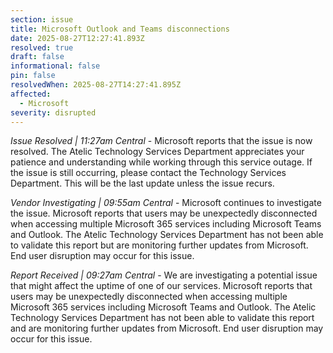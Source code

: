 ```yaml
---
section: issue
title: Microsoft Outlook and Teams disconnections
date: 2025-08-27T12:27:41.893Z
resolved: true
draft: false
informational: false
pin: false
resolvedWhen: 2025-08-27T14:27:41.895Z
affected:
  - Microsoft
severity: disrupted
---
```

*Issue Resolved | 11:27am Central* - Microsoft reports that the issue is now resolved. The Atelic Technology Services Department appreciates your patience and understanding while working through this service outage. If the issue is still occurring, please contact the Technology Services Department. This will be the last update unless the issue recurs.

*Vendor Investigating | 09:55am Central* - Microsoft continues to investigate the issue. Microsoft reports that users may be unexpectedly disconnected when accessing multiple Microsoft 365 services including Microsoft Teams and Outlook. The Atelic Technology Services Department has not been able to validate this report but are monitoring further updates from Microsoft. End user disruption may occur for this issue.

*Report Received | 09:27am Central* - We are investigating a potential issue that might affect the uptime of one of our services. Microsoft reports that users may be unexpectedly disconnected when accessing multiple Microsoft 365 services including Microsoft Teams and Outlook. The Atelic Technology Services Department has not been able to validate this report and are monitoring further updates from Microsoft. End user disruption may occur for this issue.